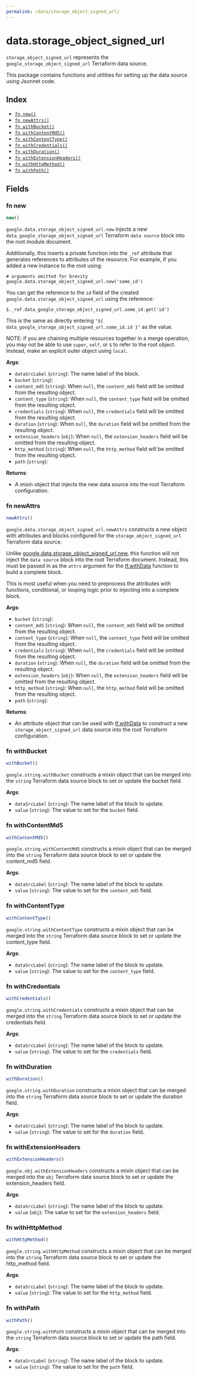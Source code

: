```yaml
---
permalink: /data/storage_object_signed_url/
---
```


# data.storage_object_signed_url

`storage_object_signed_url` represents the `google_storage_object_signed_url` Terraform data source.



This package contains functions and utilities for setting up the data source using Jsonnet code.


## Index

* [`fn new()`](#fn-new)
* [`fn newAttrs()`](#fn-newattrs)
* [`fn withBucket()`](#fn-withbucket)
* [`fn withContentMd5()`](#fn-withcontentmd5)
* [`fn withContentType()`](#fn-withcontenttype)
* [`fn withCredentials()`](#fn-withcredentials)
* [`fn withDuration()`](#fn-withduration)
* [`fn withExtensionHeaders()`](#fn-withextensionheaders)
* [`fn withHttpMethod()`](#fn-withhttpmethod)
* [`fn withPath()`](#fn-withpath)

## Fields

### fn new

```ts
new()
```


`google.data.storage_object_signed_url.new` injects a new `data_google_storage_object_signed_url` Terraform `data source`
block into the root module document.

Additionally, this inserts a private function into the `_ref` attribute that generates references to attributes of the
resource. For example, if you added a new instance to the root using:

    # arguments omitted for brevity
    google.data.storage_object_signed_url.new('some_id')

You can get the reference to the `id` field of the created `google.data.storage_object_signed_url` using the reference:

    $._ref.data_google_storage_object_signed_url.some_id.get('id')

This is the same as directly entering `"${ data_google_storage_object_signed_url.some_id.id }"` as the value.

NOTE: if you are chaining multiple resources together in a merge operation, you may not be able to use `super`, `self`,
or `$` to refer to the root object. Instead, make an explicit outer object using `local`.

**Args**:
  - `dataSrcLabel` (`string`): The name label of the block.
  - `bucket` (`string`): 
  - `content_md5` (`string`):  When `null`, the `content_md5` field will be omitted from the resulting object.
  - `content_type` (`string`):  When `null`, the `content_type` field will be omitted from the resulting object.
  - `credentials` (`string`):  When `null`, the `credentials` field will be omitted from the resulting object.
  - `duration` (`string`):  When `null`, the `duration` field will be omitted from the resulting object.
  - `extension_headers` (`obj`):  When `null`, the `extension_headers` field will be omitted from the resulting object.
  - `http_method` (`string`):  When `null`, the `http_method` field will be omitted from the resulting object.
  - `path` (`string`): 

**Returns**:
- A mixin object that injects the new data source into the root Terraform configuration.


### fn newAttrs

```ts
newAttrs()
```


`google.data.storage_object_signed_url.newAttrs` constructs a new object with attributes and blocks configured for the `storage_object_signed_url`
Terraform data source.

Unlike [google.data.storage_object_signed_url.new](#fn-new), this function will not inject the `data source`
block into the root Terraform document. Instead, this must be passed in as the `attrs` argument for the
[tf.withData](https://github.com/tf-libsonnet/core/tree/main/docs#fn-withdata) function to build a complete block.

This is most useful when you need to preprocess the attributes with functions, conditional, or looping logic prior to
injecting into a complete block.

**Args**:
  - `bucket` (`string`): 
  - `content_md5` (`string`):  When `null`, the `content_md5` field will be omitted from the resulting object.
  - `content_type` (`string`):  When `null`, the `content_type` field will be omitted from the resulting object.
  - `credentials` (`string`):  When `null`, the `credentials` field will be omitted from the resulting object.
  - `duration` (`string`):  When `null`, the `duration` field will be omitted from the resulting object.
  - `extension_headers` (`obj`):  When `null`, the `extension_headers` field will be omitted from the resulting object.
  - `http_method` (`string`):  When `null`, the `http_method` field will be omitted from the resulting object.
  - `path` (`string`): 

**Returns**:
  - An attribute object that can be used with [tf.withData](https://github.com/tf-libsonnet/core/tree/main/docs#fn-withdata) to construct a new `storage_object_signed_url` data source into the root Terraform configuration.


### fn withBucket

```ts
withBucket()
```

`google.string.withBucket` constructs a mixin object that can be merged into the `string`
Terraform data source block to set or update the bucket field.



**Args**:
  - `dataSrcLabel` (`string`): The name label of the block to update.
  - `value` (`string`): The value to set for the `bucket` field.


### fn withContentMd5

```ts
withContentMd5()
```

`google.string.withContentMd5` constructs a mixin object that can be merged into the `string`
Terraform data source block to set or update the content_md5 field.



**Args**:
  - `dataSrcLabel` (`string`): The name label of the block to update.
  - `value` (`string`): The value to set for the `content_md5` field.


### fn withContentType

```ts
withContentType()
```

`google.string.withContentType` constructs a mixin object that can be merged into the `string`
Terraform data source block to set or update the content_type field.



**Args**:
  - `dataSrcLabel` (`string`): The name label of the block to update.
  - `value` (`string`): The value to set for the `content_type` field.


### fn withCredentials

```ts
withCredentials()
```

`google.string.withCredentials` constructs a mixin object that can be merged into the `string`
Terraform data source block to set or update the credentials field.



**Args**:
  - `dataSrcLabel` (`string`): The name label of the block to update.
  - `value` (`string`): The value to set for the `credentials` field.


### fn withDuration

```ts
withDuration()
```

`google.string.withDuration` constructs a mixin object that can be merged into the `string`
Terraform data source block to set or update the duration field.



**Args**:
  - `dataSrcLabel` (`string`): The name label of the block to update.
  - `value` (`string`): The value to set for the `duration` field.


### fn withExtensionHeaders

```ts
withExtensionHeaders()
```

`google.obj.withExtensionHeaders` constructs a mixin object that can be merged into the `obj`
Terraform data source block to set or update the extension_headers field.



**Args**:
  - `dataSrcLabel` (`string`): The name label of the block to update.
  - `value` (`obj`): The value to set for the `extension_headers` field.


### fn withHttpMethod

```ts
withHttpMethod()
```

`google.string.withHttpMethod` constructs a mixin object that can be merged into the `string`
Terraform data source block to set or update the http_method field.



**Args**:
  - `dataSrcLabel` (`string`): The name label of the block to update.
  - `value` (`string`): The value to set for the `http_method` field.


### fn withPath

```ts
withPath()
```

`google.string.withPath` constructs a mixin object that can be merged into the `string`
Terraform data source block to set or update the path field.



**Args**:
  - `dataSrcLabel` (`string`): The name label of the block to update.
  - `value` (`string`): The value to set for the `path` field.
